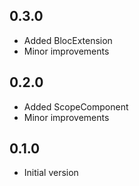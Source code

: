 ## 0.3.0

- Added BlocExtension
- Minor improvements

## 0.2.0

- Added ScopeComponent
- Minor improvements

## 0.1.0

- Initial version



